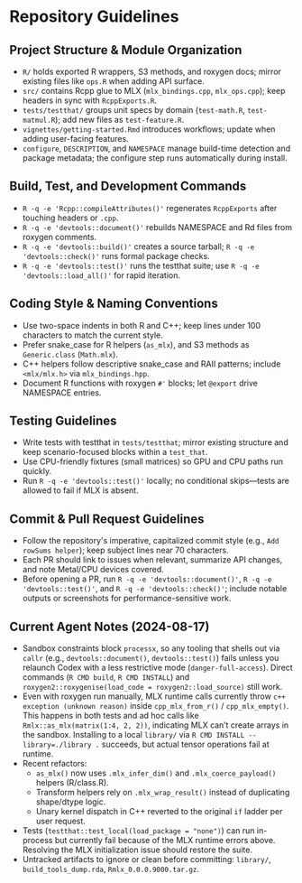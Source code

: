 # Repository Guidelines

## Project Structure & Module Organization
- `R/` holds exported R wrappers, S3 methods, and roxygen docs; mirror existing files like `ops.R` when adding API surface.
- `src/` contains Rcpp glue to MLX (`mlx_bindings.cpp`, `mlx_ops.cpp`); keep headers in sync with `RcppExports.R`.
- `tests/testthat/` groups unit specs by domain (`test-math.R`, `test-matmul.R`); add new files as `test-feature.R`.
- `vignettes/getting-started.Rmd` introduces workflows; update when adding user-facing features.
- `configure`, `DESCRIPTION`, and `NAMESPACE` manage build-time detection and package metadata; the configure step runs automatically during install.

## Build, Test, and Development Commands
- `R -q -e 'Rcpp::compileAttributes()'` regenerates `RcppExports` after touching headers or `.cpp`.
- `R -q -e 'devtools::document()'` rebuilds NAMESPACE and Rd files from roxygen comments.
- `R -q -e 'devtools::build()'` creates a source tarball; `R -q -e 'devtools::check()'` runs formal package checks.
- `R -q -e 'devtools::test()'` runs the testthat suite; use `R -q -e 'devtools::load_all()'` for rapid iteration.

## Coding Style & Naming Conventions
- Use two-space indents in both R and C++; keep lines under 100 characters to match the current style.
- Prefer snake_case for R helpers (`as_mlx`), and S3 methods as `Generic.class` (`Math.mlx`).
- C++ helpers follow descriptive snake_case and RAII patterns; include `<mlx/mlx.h>` via `mlx_bindings.hpp`.
- Document R functions with roxygen `#'` blocks; let `@export` drive NAMESPACE entries.

## Testing Guidelines
- Write tests with testthat in `tests/testthat`; mirror existing structure and keep scenario-focused blocks within a `test_that`.
- Use CPU-friendly fixtures (small matrices) so GPU and CPU paths run quickly.
- Run `R -q -e 'devtools::test()'` locally; no conditional skips—tests are allowed to fail if MLX is absent.

## Commit & Pull Request Guidelines
- Follow the repository's imperative, capitalized commit style (e.g., `Add rowSums helper`); keep subject lines near 70 characters.
- Each PR should link to issues when relevant, summarize API changes, and note Metal/CPU devices covered.
- Before opening a PR, run `R -q -e 'devtools::document()'`, `R -q -e 'devtools::test()'`, and `R -q -e 'devtools::check()'`; include notable outputs or screenshots for performance-sensitive work.

## Current Agent Notes (2024-08-17)
- Sandbox constraints block `processx`, so any tooling that shells out via `callr` (e.g., `devtools::document()`, `devtools::test()`) fails unless you relaunch Codex with a less restrictive mode (`danger-full-access`). Direct commands (`R CMD build`, `R CMD INSTALL`) and `roxygen2::roxygenise(load_code = roxygen2::load_source)` still work.
- Even with roxygen run manually, MLX runtime calls currently throw `c++ exception (unknown reason)` inside `cpp_mlx_from_r()` / `cpp_mlx_empty()`. This happens in both tests and ad hoc calls like `Rmlx::as_mlx(matrix(1:4, 2, 2))`, indicating MLX can’t create arrays in the sandbox. Installing to a local `library/` via `R CMD INSTALL --library=./library .` succeeds, but actual tensor operations fail at runtime.
- Recent refactors:
  * `as_mlx()` now uses `.mlx_infer_dim()` and `.mlx_coerce_payload()` helpers (R/class.R).
  * Transform helpers rely on `.mlx_wrap_result()` instead of duplicating shape/dtype logic.
  * Unary kernel dispatch in C++ reverted to the original `if` ladder per user request.
- Tests (`testthat::test_local(load_package = "none")`) can run in-process but currently fail because of the MLX runtime errors above. Resolving the MLX initialization issue should restore the suite.
- Untracked artifacts to ignore or clean before committing: `library/`, `build_tools_dump.rda`, `Rmlx_0.0.0.9000.tar.gz`.
